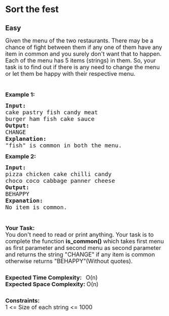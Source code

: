 # Sort the fest
## Easy
<div class="problem-statement">
                <p></p><p><span style="font-size:18px">Given the menu of the two restaurants. There may be a chance of fight between them if any one of them have any item in common and you surely don't want that to happen. Each of the menu has 5 items (strings) in them.&nbsp;So, your task is to find out if there is&nbsp;any need to change the menu or let them be happy with their respective menu.</span></p>

<p>&nbsp;</p>

<p><span style="font-size:18px"><strong>Example 1:</strong></span></p>

<pre><strong><span style="font-size:18px">Input:
</span></strong><span style="font-size:18px">cake pastry fish candy meat
burger ham fish cake sauce</span>
<span style="font-size:18px"><strong>Output:</strong></span>
<span style="font-size:18px">CHANGE
</span><span style="font-size:18px"><strong>Explanation:
</strong></span><span style="font-size:18px">"fish" is common in both the menu.</span>
</pre>

<p><span style="font-size:18px"><strong>Example 2:</strong></span></p>

<pre><span style="font-size:18px"><strong>Input:
</strong>pizza chicken cake chilli candy
choco coco cabbage panner cheese</span>
<span style="font-size:18px"><strong>Output:</strong></span>
<span style="font-size:18px">BEHAPPY
<strong>Expanation:
</strong></span><span style="font-size:18px">No item is common.</span>
</pre>

<p>&nbsp;</p>

<p><span style="font-size:18px"><strong>Your Task:</strong></span><br>
<span style="font-size:18px">You don't need to read or print anything. Your task is to complete the function&nbsp;<strong>is_common()&nbsp;</strong>which takes first menu as first parameter and second menu as second parameter and returns the string "CHANGE" if any item is common otherwise&nbsp;returns "BEHAPPY"(Without quotes).</span><br>
&nbsp;</p>

<p><span style="font-size:18px"><strong>Expected Time Complexity:&nbsp; &nbsp;</strong>O(n)<br>
<strong>Expected Space Complexity:&nbsp;</strong>O(n)</span><br>
&nbsp;</p>

<p><span style="font-size:18px"><strong>Constraints:</strong></span><br>
<span style="font-size:18px">1 &lt;= Size of each string &lt;= 1000</span></p>
 <p></p>
            </div>